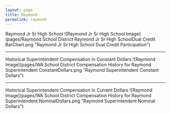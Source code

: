 ```yaml
---
layout: page
title: Raymond
permalink: raymond
---
```



Raymond Jr Sr High School
![Raymond Jr Sr High School Image](pages/Raymond School District Raymond Jr Sr High SchoolDual Credit BarChart.png "Raymond Jr Sr High School Dual Credit Participation")

___

Historical Superintendent Compensation in Constant Dollars
![Raymond Image](pages/WA School District Compensation History for Raymond Superintendent ConstantDollars.png "Raymond Superintendent Constant Dollars")

___

Historical Superintendent Compensation in Current Dollars
![Raymond Image](pages/WA School District Compensation History for Raymond Superintendent NominalDollars.png "Raymond Superintendent Nominal Dollars")